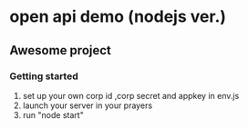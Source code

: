 # open api demo (nodejs ver.)

## Awesome project

### Getting started
1. set up your own corp id ,corp secret and appkey in env.js
2. launch your server in your prayers
3. run "node start"
